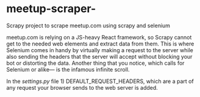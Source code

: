 # meetup-scraper-
Scrapy project to scrape meetup.com using scrapy and selenium 

meetup.com is relying on a JS-heavy React framework, so Scrapy cannot get to the needed web elements and extract data from them. This is where Selenium comes in handy by virtually making a request to the server while also sending the headers that the server will accept without blocking your bot or distorting the data. Another thing that you notice, which calls for Selenium or alike— is the infamous infinite scroll.

In the *settings.py* file 1) DEFAULT_REQUEST_HEADERS, which are a part of any request your browser sends to the web server is added.

